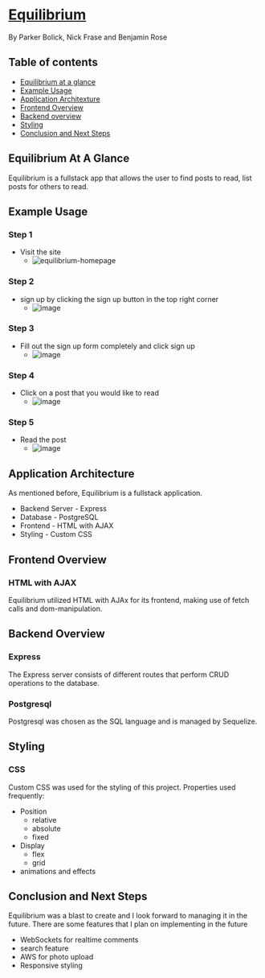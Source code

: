 # [Equilibrium](https://equilibrium.herokuapp.com/)
By Parker Bolick, Nick Frase and Benjamin Rose

## Table of contents
   * [Equilibrium at a glance](#equilibrium-at-a-glance)
   * [Example Usage](#Example-Usage)
   * [Application Architexture](#application-architecture)
   * [Frontend Overview](#Frontend-Overview)
   * [Backend overview](#Backend-Overview)
   * [Styling](#Styling)
   * [Conclusion and Next Steps](#Conclusion-and-Next-Steps)


## Equilibrium At A Glance
Equilibrium is a fullstack app that allows the user to find posts to read, list posts for others to read.


## Example Usage
### Step 1
   * Visit the site
      * ![equilibrium-homepage](https://user-images.githubusercontent.com/8016326/144483962-c0f5a459-537a-4025-9ff6-8a677377e258.png)
### Step 2
   * sign up by clicking the sign up button in the top right corner
      * ![image](https://user-images.githubusercontent.com/8016326/144484125-d921041d-0624-4aba-a1bd-06f1c15dc915.png)
### Step 3
   * Fill out the sign up form completely and click sign up
      * ![image](https://user-images.githubusercontent.com/8016326/144484177-951dabf2-2751-4cc5-8202-12c3fbb793da.png)
### Step 4
   * Click on a post that you would like to read
      * ![image](https://user-images.githubusercontent.com/8016326/144484245-5ed3232b-67b1-486c-ae87-86d0983d70f6.png)
### Step 5 
   * Read the post
      * ![image](https://user-images.githubusercontent.com/8016326/144484356-9b69dfd3-efb3-4d31-b728-21bd00f1aad5.png)

## Application Architecture
As mentioned before, Equilibrium is a fullstack application.
   * Backend Server - Express
   * Database - PostgreSQL
   * Frontend - HTML with AJAX
   * Styling - Custom CSS



## Frontend Overview
### HTML with AJAX
Equilibrium utilized HTML with AJAx for its frontend, making use of fetch calls and dom-manipulation.


## Backend Overview
### Express
The Express server consists of different routes that perform CRUD operations to the database.

### Postgresql 
Postgresql was chosen as the SQL language and is managed by Sequelize.


## Styling

### CSS 
Custom CSS was used for the styling of this project. 
Properties used frequently:
   * Position
      * relative
      * absolute
      * fixed
   * Display
      * flex
      * grid
   * animations and effects

## Conclusion and Next Steps

Equilibrium was a blast to create and I look forward to managing it in the future.
There are some features that I plan on implementing in the future 
   * WebSockets for realtime comments
   * search feature
   * AWS for photo upload
   * Responsive styling



